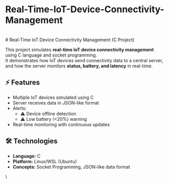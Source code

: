 # Real-Time-IoT-Device-Connectivity-Management
<br>
# Real-Time IoT Device Connectivity Management (C Project)

This project simulates **real-time IoT device connectivity management** using C language and socket programming.  
It demonstrates how IoT devices send connectivity data to a central server, and how the server monitors **status, battery, and latency** in real-time.

## ⚡ Features
- Multiple IoT devices simulated using C
- Server receives data in JSON-like format
- Alerts:
  - ⚠️ Device offline detection
  - ⚠️ Low battery (<20%) warning
- Real-time monitoring with continuous updates

## 🛠️ Technologies
- **Language:** C
- **Platform:** Linux/WSL (Ubuntu)
- **Concepts:** Socket Programming, JSON-like data format

\
